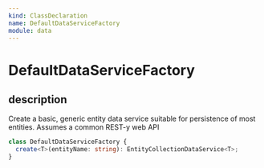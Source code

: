 ```yaml
---
kind: ClassDeclaration
name: DefaultDataServiceFactory
module: data
---
```


# DefaultDataServiceFactory

## description

Create a basic, generic entity data service
suitable for persistence of most entities.
Assumes a common REST-y web API

```ts
class DefaultDataServiceFactory {
  create<T>(entityName: string): EntityCollectionDataService<T>;
}
```
